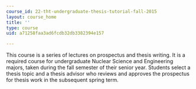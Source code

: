 ```yaml
---
course_id: 22-tht-undergraduate-thesis-tutorial-fall-2015
layout: course_home
title: ''
type: course
uid: a71258faa3ad6fcdb32db3382394e157

---
```

This course is a series of lectures on prospectus and thesis writing. It is a required course for undergraduate Nuclear Science and Engineering majors, taken during the fall semester of their senior year. Students select a thesis topic and a thesis advisor who reviews and approves the prospectus for thesis work in the subsequent spring term.
